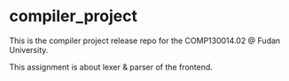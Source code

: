 # compiler_project
This is the compiler project release repo for the COMP130014.02 @ Fudan University.

This assignment is about lexer & parser of the frontend.
